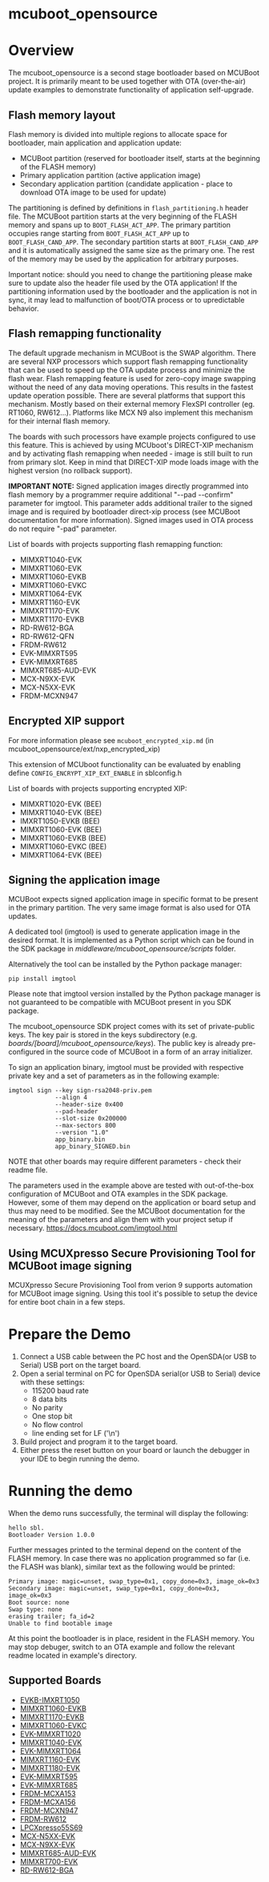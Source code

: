 # mcuboot_opensource

Overview
========
The mcuboot_opensource is a second stage bootloader based on MCUBoot project. It is primarily meant to be used together with OTA (over-the-air) update examples
to demonstrate functionality of application self-upgrade.

Flash memory layout
-------------------
Flash memory is divided into multiple regions to allocate space for bootloader, main application
and application update:

 - MCUBoot partition (reserved for bootloader itself, starts at the beginning of the FLASH memory)
 - Primary application partition (active application image)
 - Secondary application partition (candidate application - place to download OTA image to be used for update)

The partitioning is defined by definitions in `flash_partitioning.h` header file.
The MCUBoot partition starts at the very beginning of the FLASH memory and spans up to `BOOT_FLASH_ACT_APP`.
The primary partition occupies range starting from `BOOT_FLASH_ACT_APP` up to `BOOT_FLASH_CAND_APP`.
The secondary partition starts at `BOOT_FLASH_CAND_APP` and it is automatically assigned the same size as the primary one.
The rest of the memory may be used by the application for arbitrary purposes.

Important notice: should you need to change the partitioning please make sure to update also the header file used by the OTA application!
If the partitioning information used by the bootloader and the application is not in sync, it may lead to malfunction of boot/OTA process or to upredictable behavior.

Flash remapping functionality
-----------------------------
The default upgrade mechanism in MCUBoot is the SWAP algorithm. There are several NXP processors which support flash remapping functionality that can be used to speed up the OTA update process and minimize the flash wear. Flash remapping feature is used for zero-copy image swapping without the need of any data moving operations. This results in the fastest update operation possible. There are several platforms that support this mechanism. Mostly based on their external memory FlexSPI controller (eg. RT1060, RW612...). Platforms like MCX N9 also implement this mechanism for their internal flash memory.

The boards with such processors have example projects configured to use this feature. This is achieved by using MCUboot's DIRECT-XIP mechanism and by activating flash remapping when needed - image is still built to run from primary slot. Keep in mind that DIRECT-XIP mode loads image with the highest version (no rollback support).

**IMPORTANT NOTE:**
Signed application images directly programmed into flash memory by a programmer require additional "--pad --confirm" parameter for imgtool. This parameter adds additional trailer to the signed image and is required by bootloader direct-xip process (see MCUBoot documentation for more information). Signed images used in OTA process do not require "-pad" parameter.

List of boards with projects supporting flash remapping function:
- MIMXRT1040-EVK
- MIMXRT1060-EVK
- MIMXRT1060-EVKB
- MIMXRT1060-EVKC
- MIMXRT1064-EVK
- MIMXRT1160-EVK
- MIMXRT1170-EVK
- MIMXRT1170-EVKB
- RD-RW612-BGA
- RD-RW612-QFN
- FRDM-RW612
- EVK-MIMXRT595
- EVK-MIMXRT685
- MIMXRT685-AUD-EVK
- MCX-N9XX-EVK
- MCX-N5XX-EVK
- FRDM-MCXN947

Encrypted XIP support
----------------------
For more information please see `mcuboot_encrypted_xip.md` (in mcuboot_opensource/ext/nxp_encrypted_xip)

This extension of MCUboot functionality can be evaluated by enabling define `CONFIG_ENCRYPT_XIP_EXT_ENABLE` in sblconfig.h

List of boards with projects supporting encrypted XIP:
- MIMXRT1020-EVK  (BEE)
- MIMXRT1040-EVK  (BEE)
- IMXRT1050-EVKB  (BEE)
- MIMXRT1060-EVK  (BEE)
- MIMXRT1060-EVKB (BEE)
- MIMXRT1060-EVKC (BEE)
- MIMXRT1064-EVK  (BEE)

Signing the application image
-----------------------------
MCUBoot expects signed application image in specific format to be present in the primary partition.
The very same image format is also used for OTA updates.

A dedicated tool (imgtool) is used to generate application image in the desired format.
It is implemented as a Python script which can be found in the SDK package in *middleware/mcuboot_opensource/scripts* folder.

Alternatively the tool can be installed by the Python package manager:

    pip install imgtool

Please note that imgtool version installed by the Python package manager is not guaranteed to be compatible with MCUBoot present in you SDK package.

The mcuboot_opensource SDK project comes with its set of private-public keys.
The key pair is stored in the keys subdirectory (e.g. *boards/[board]/mcuboot_opensource/keys*).
The public key is already pre-configured in the source code of MCUBoot in a form of an array initializer.

To sign an application binary, imgtool must be provided with respective private key and a set of parameters as in the following example:

    imgtool sign --key sign-rsa2048-priv.pem
	             --align 4
	             --header-size 0x400
                 --pad-header
	             --slot-size 0x200000
	             --max-sectors 800
	             --version "1.0"
	             app_binary.bin
	             app_binary_SIGNED.bin 

NOTE that other boards may require different parameters - check their readme file.

The parameters used in the example above are tested with out-of-the-box configuration of MCUBoot and OTA examples in the SDK package.
However, some of them may depend on the application or board setup and thus may need to be modified.
See the MCUBoot documentation for the meaning of the parameters and align them with your project setup if necessary.
https://docs.mcuboot.com/imgtool.html

Using MCUXpresso Secure Provisioning Tool for MCUBoot image signing
-------------------------------------------------------------------
MCUXpresso Secure Provisioning Tool from verion 9 supports automation for MCUBoot image signing. Using this tool
it's possible to setup the device for entire boot chain in a few steps.

Prepare the Demo
===============
1.  Connect a USB cable between the PC host and the OpenSDA(or USB to Serial) USB port on the target board.
2.  Open a serial terminal on PC for OpenSDA serial(or USB to Serial) device with these settings:
    - 115200 baud rate
    - 8 data bits
    - No parity
    - One stop bit
    - No flow control
    - line ending set for LF ('\n')
3.  Build project and program it to the target board.
4.  Either press the reset button on your board or launch the debugger in your IDE to begin running the demo.

Running the demo
===============
When the demo runs successfully, the terminal will display the following:

    hello sbl.
    Bootloader Version 1.0.0

Further messages printed to the terminal depend on the content of the FLASH memory. In case there was no application programmed so far (i.e. the FLASH was blank), similar text as the following would be printed:

    Primary image: magic=unset, swap_type=0x1, copy_done=0x3, image_ok=0x3
    Secondary image: magic=unset, swap_type=0x1, copy_done=0x3, image_ok=0x3
    Boot source: none
    Swap type: none
    erasing trailer; fa_id=2
    Unable to find bootable image
        
At this point the bootloader is in place, resident in the FLASH memory. You may stop debuger, switch to an OTA example and follow the relevant readme located in example's directory.


## Supported Boards
- [EVKB-IMXRT1050](../../_boards/evkbimxrt1050/ota_examples/mcuboot_opensource/example_board_readme.md)
- [MIMXRT1060-EVKB](../../_boards/evkbmimxrt1060/ota_examples/mcuboot_opensource/example_board_readme.md)
- [MIMXRT1170-EVKB](../../_boards/evkbmimxrt1170/ota_examples/mcuboot_opensource/example_board_readme.md)
- [MIMXRT1060-EVKC](../../_boards/evkcmimxrt1060/ota_examples/mcuboot_opensource/example_board_readme.md)
- [EVK-MIMXRT1020](../../_boards/evkmimxrt1020/ota_examples/mcuboot_opensource/example_board_readme.md)
- [MIMXRT1040-EVK](../../_boards/evkmimxrt1040/ota_examples/mcuboot_opensource/example_board_readme.md)
- [EVK-MIMXRT1064](../../_boards/evkmimxrt1064/ota_examples/mcuboot_opensource/example_board_readme.md)
- [MIMXRT1160-EVK](../../_boards/evkmimxrt1160/ota_examples/mcuboot_opensource/example_board_readme.md)
- [MIMXRT1180-EVK](../../_boards/evkmimxrt1180/ota_examples/mcuboot_opensource/example_board_readme.md)
- [EVK-MIMXRT595](../../_boards/evkmimxrt595/ota_examples/mcuboot_opensource/example_board_readme.md)
- [EVK-MIMXRT685](../../_boards/evkmimxrt685/ota_examples/mcuboot_opensource/example_board_readme.md)
- [FRDM-MCXA153](../../_boards/frdmmcxa153/ota_examples/mcuboot_opensource/example_board_readme.md)
- [FRDM-MCXA156](../../_boards/frdmmcxa156/ota_examples/mcuboot_opensource/example_board_readme.md)
- [FRDM-MCXN947](../../_boards/frdmmcxn947/ota_examples/mcuboot_opensource/example_board_readme.md)
- [FRDM-RW612](../../_boards/frdmrw612/ota_examples/mcuboot_opensource/example_board_readme.md)
- [LPCXpresso55S69](../../_boards/lpcxpresso55s69/ota_examples/mcuboot_opensource/example_board_readme.md)
- [MCX-N5XX-EVK](../../_boards/mcxn5xxevk/ota_examples/mcuboot_opensource/example_board_readme.md)
- [MCX-N9XX-EVK](../../_boards/mcxn9xxevk/ota_examples/mcuboot_opensource/example_board_readme.md)
- [MIMXRT685-AUD-EVK](../../_boards/mimxrt685audevk/ota_examples/mcuboot_opensource/example_board_readme.md)
- [MIMXRT700-EVK](../../_boards/mimxrt700evk/ota_examples/mcuboot_opensource/example_board_readme.md)
- [RD-RW612-BGA](../../_boards/rdrw612bga/ota_examples/mcuboot_opensource/example_board_readme.md)
